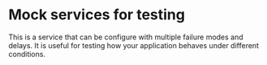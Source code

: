 # Mock services for testing

This is a service that can be configure with multiple failure modes and delays.
It is useful for testing how your application behaves under different conditions.
